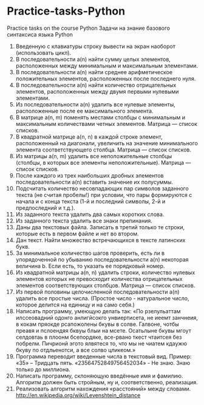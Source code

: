 # Practice-tasks-Python
Practice tasks on the course Python
Задачи на знание базового синтаксиса языка Python
1. Введенную с клавиатуры строку вывести на экран наоборот (использовать цикл).
2. В последовательности a(n) найти сумму целых элементов, расположенных между минимальным и максимальным элементами.
3. В последовательности a(n) найти среднее арифметическое положительных элементов, расположенных после последнего нуля.
4. В последовательности a(n) найти количество отрицательных элементов, расположенных между двумя первыми нулевыми элементами.
5. Из последовательности a(n) удалить все нулевые элементы, расположенные после ее максимального элемента.
6. В матрице a(n, m) поменять местами столбцы с минимальным и максимальным количествами четных элементов. Матрица — список списков.
7. В квадратной матрице a(n, n) в каждой строке элемент, расположенный на диагонали, увеличить на значение минимального элемента соответствующего столбца. Матрица — список списков.
8. Из матрицы a(n, m) удалить все неположительные столбцы (столбцы, в которых все элементы неположительные). Матрица — список списков.
9. После каждого из трех наибольших дробных элементов последовательности a(n) вставить значение их полусуммы.
10. Подсчитать количество несовпадающих пар символов заданного текста (не считая пробелы!) при условии, что пары формируются с начала и с конца текста (1-й и последний символы, 2-й и предпоследний и т.д.).
11. Из заданного текста удалить два самых коротких слова.
12. Из заданного текста удалить все знаки препинания.
13. Даны два текстовых файла. Записать в третий только те строки, которые есть в первом файле и нет во втором.
14. Дан текст. Найти множество встречающихся в тексте латинских букв.
15. За минимальное количество шагов проверить, есть ли в упорядоченной по убыванию последовательности a(n) некоторая величина b. Если есть, то указать ее порядковый номер.
16. Из квадратной матрицы a(n, n) удалить строки, количество нулевых элементов которых не превосходит количества отрицательных элементов соответствующих столбцов. Матрица — список списков.
17. Из первой половины целочисленной последовательности a(n) удалить все простые числа. (Простое число - натуральное число, которое делится на единицу и на само себя.)
18. Написать программу, умеющую делать так: 
«По рзелульаттам илссеовадний одонго анлигйсокго унвиертисета, не иеемт занчнеия, в
кокам пряокде рсапожолены бкувы в солве. Галвоне, чотбы преавя и пслоендяя бквуы
блыи на мсете. Осатьлыне бкувы мгоут селдовтаь в плоонм бсепордяке, все-рвано ткест
чтаитсея без побрелм. Пичрионй эгото ялвятеся то, что мы не чиатем кдаужю бкуву по
отдльенотси, а все солво цликеом.»
19. Программа переводит введенные числа в текстовый вид. Пример: «35» – Тридцать пять. «23564752849756452034» - Не знаю. Знаю только до миллиона.
20. Написать программу, склоняющую введённые имя и фамилию. Алгоритм должен быть стройным, ну и, соответственно, реализация.
21. Реализовать алгоритм нахождения «расстояний» между словами. http://en.wikipedia.org/wiki/Levenshtein_distance
